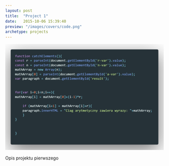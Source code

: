 ```yaml
---
layout: post
title:  "Project 1"
date:   2015-10-06 15:39:40
preview: "/images/covers/code.png"
archetype: projects
---
```


![Picture 1](/images/code.png)

Opis projektu pierwszego
